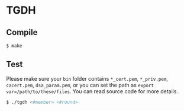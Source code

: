 # TGDH

## Compile

```bash
$ make
```

## Test

Please make sure your `bin` folder contains `*_cert.pem`, `*_priv.pem`, `cacert.pem`, `dsa_param.pem`, or you can set the path as `export var=/path/to/these/files`. You can read source code for more details.

```bash
$ ./tgdh <#member> <#round>
```
